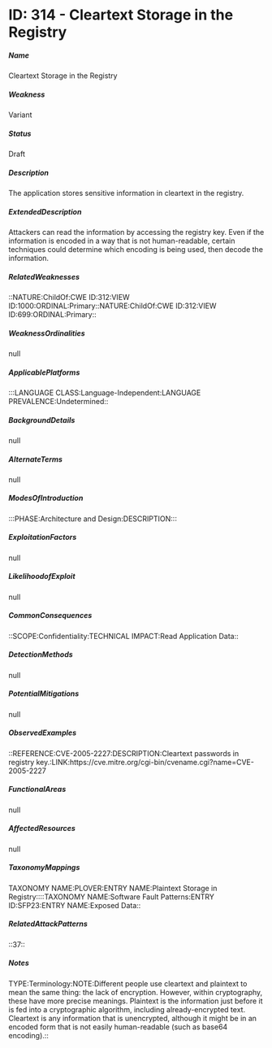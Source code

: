 # ID: 314 - Cleartext Storage in the Registry
<h5>Name</h5>Cleartext Storage in the Registry
<h5>Weakness</h5>Variant
<h5>Status</h5>Draft
<h5>Description</h5>The application stores sensitive information in cleartext in the registry.
<h5>ExtendedDescription</h5>Attackers can read the information by accessing the registry key. Even if the information is encoded in a way that is not human-readable, certain techniques could determine which encoding is being used, then decode the information.
<h5>RelatedWeaknesses</h5>::NATURE:ChildOf:CWE ID:312:VIEW ID:1000:ORDINAL:Primary::NATURE:ChildOf:CWE ID:312:VIEW ID:699:ORDINAL:Primary::
<h5>WeaknessOrdinalities</h5>null
<h5>ApplicablePlatforms</h5>:::LANGUAGE CLASS:Language-Independent:LANGUAGE PREVALENCE:Undetermined::
<h5>BackgroundDetails</h5>null
<h5>AlternateTerms</h5>null
<h5>ModesOfIntroduction</h5>:::PHASE:Architecture and Design:DESCRIPTION:::
<h5>ExploitationFactors</h5>null
<h5>LikelihoodofExploit</h5>null
<h5>CommonConsequences</h5>::SCOPE:Confidentiality:TECHNICAL IMPACT:Read Application Data::
<h5>DetectionMethods</h5>null
<h5>PotentialMitigations</h5>null
<h5>ObservedExamples</h5>::REFERENCE:CVE-2005-2227:DESCRIPTION:Cleartext passwords in registry key.:LINK:https://cve.mitre.org/cgi-bin/cvename.cgi?name=CVE-2005-2227
<h5>FunctionalAreas</h5>null
<h5>AffectedResources</h5>null
<h5>TaxonomyMappings</h5>TAXONOMY NAME:PLOVER:ENTRY NAME:Plaintext Storage in Registry::::TAXONOMY NAME:Software Fault Patterns:ENTRY ID:SFP23:ENTRY NAME:Exposed Data::
<h5>RelatedAttackPatterns</h5>::37::
<h5>Notes</h5>TYPE:Terminology:NOTE:Different people use cleartext and plaintext to mean the same thing: the lack of encryption. However, within cryptography, these have more precise meanings. Plaintext is the information just before it is fed into a cryptographic algorithm, including already-encrypted text. Cleartext is any information that is unencrypted, although it might be in an encoded form that is not easily human-readable (such as base64 encoding).::

